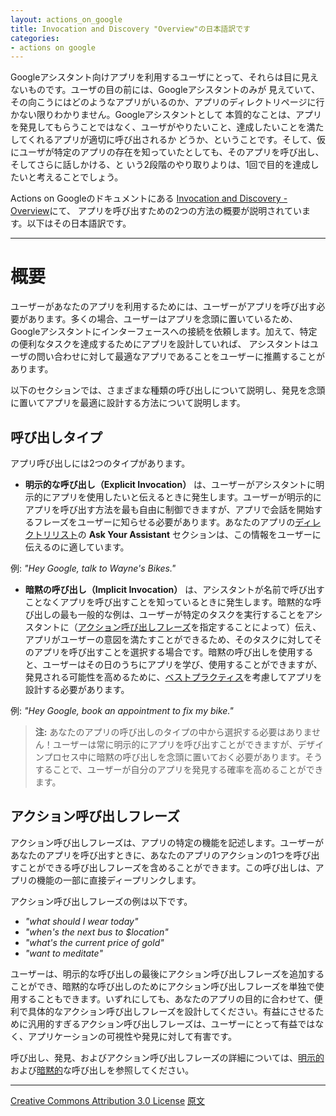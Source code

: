 ```yaml
---
layout: actions_on_google
title: Invocation and Discovery "Overview"の日本語訳です
categories:
- actions on google
---
```

Googleアシスタント向けアプリを利用するユーザにとって、それらは目に見えないものです。ユーザの目の前には、Googleアシスタントのみが
見えていて、その向こうにはどのようなアプリがいるのか、アプリのディレクトリページに行かない限りわかりません。Googleアシスタントとして
本質的なことは、アプリを発見してもらうことではなく、ユーザがやりたいこと、達成したいことを満たしてくれるアプリが適切に呼び出されるか
どうか、ということです。そして、仮にユーザが特定のアプリの存在を知っていたとしても、そのアプリを呼び出し、そしてさらに話しかける、と
いう2段階のやり取りよりは、1回で目的を達成したいと考えることでしょう。

Actions on Googleのドキュメントにある
[Invocation and Discovery - Overview](https://developers.google.com/actions/discovery/)にて、
アプリを呼び出すための2つの方法の概要が説明されています。以下はその日本語訳です。

---
# 概要

ユーザーがあなたのアプリを利用するためには、ユーザーがアプリを呼び出す必要があります。多くの場合、ユーザーはアプリを念頭に置いているため、
Googleアシスタントにインターフェースへの接続を依頼します。加えて、特定の便利なタスクを達成するためにアプリを設計していれば、
アシスタントはユーザの問い合わせに対して最適なアプリであることをユーザーに推薦することがあります。

以下のセクションでは、さまざまな種類の呼び出しについて説明し、発見を念頭に置いてアプリを最適に設計する方法について説明します。

## 呼び出しタイプ

アプリ呼び出しには2つのタイプがあります。

* **明示的な呼び出し（Explicit Invocation）** は、ユーザーがアシスタントに明示的にアプリを使用したいと伝えるときに発生します。ユーザーが明示的にアプリを呼び出す方法を最も自由に制御できますが、アプリで会話を開始するフレーズをユーザーに知らせる必要があります。あなたのアプリの[ディレクトリリスト](https://developers.google.com/actions/distribute/directory)の **Ask Your Assistant** セクションは、この情報をユーザーに伝えるのに適しています。

例: _"Hey Google, talk to Wayne's Bikes."_

* **暗黙の呼び出し（Implicit Invocation）** は、アシスタントが名前で呼び出すことなくアプリを呼び出すことを知っているときに発生します。暗黙的な呼び出しの最も一般的な例は、ユーザーが特定のタスクを実行することをアシスタントに（[アクション呼び出しフレーズ](https://developers.google.com/actions/discovery/#action_invocation_phrase)を指定することによって）伝え、アプリがユーザーの意図を満たすことができるため、そのタスクに対してそのアプリを呼び出すことを選択する場合です。暗黙の呼び出しを使用すると、ユーザーはその日のうちにアプリを学び、使用することができますが、発見される可能性を高めるために、[ベストプラクティス](https://developers.google.com/actions/discovery/checklist)を考慮してアプリを設計する必要があります。

例: _"Hey Google, book an appointment to fix my bike."_

> **注:** あなたのアプリの呼び出しのタイプの中から選択する必要はありません！ユーザーは常に明示的にアプリを呼び出すことができますが、デザインプロセス中に暗黙の呼び出しを念頭に置いておく必要があります。そうすることで、ユーザーが自分のアプリを発見する確率を高めることができます。

## アクション呼び出しフレーズ

アクション呼び出しフレーズは、アプリの特定の機能を記述します。ユーザーがあなたのアプリを呼び出すときに、あなたのアプリのアクションの1つを呼び出すことができる呼び出しフレーズを含めることができます。この呼び出しは、アプリの機能の一部に直接ディープリンクします。

アクション呼び出しフレーズの例は以下です。

* _"what should I wear today"_
* _"when's the next bus to $location"_
* _"what's the current price of gold"_
* _"want to meditate"_

ユーザーは、明示的な呼び出しの最後にアクション呼び出しフレーズを追加することができ、暗黙的な呼び出しのためにアクション呼び出しフレーズを単独で使用することもできます。いずれにしても、あなたのアプリの目的に合わせて、便利で具体的なアクション呼び出しフレーズを設計してください。有益にさせるために汎用的すぎるアクション呼び出しフレーズは、ユーザーにとって有益ではなく、アプリケーションの可視性や発見に対して有害です。

呼び出し、発見、およびアクション呼び出しフレーズの詳細については、[明示的](https://developers.google.com/actions/discovery/explicit)および[暗黙的](https://developers.google.com/actions/discovery/implicit)な呼び出しを参照してください。

---

[Creative Commons Attribution 3.0 License](http://creativecommons.org/licenses/by/3.0/)
[原文](https://developers.google.com/actions/discovery/)
